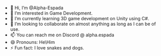 - 👋 Hi, I’m @Alpha-Espada
- 👀 I’m interested in Game Development.
- 🌱 I’m currently learning 3D game development on Unity using C#.
- 💞️ I’m looking to collaborate on almost anything as long as I can be of use.
- 📫 You can reach me on Discord @ alpha.espada
- 😄 Pronouns: He\Him
- ⚡ Fun fact: I love snakes and dogs.

<!---
Alpha-Espada/Alpha-Espada is a ✨ special ✨ repository because its `README.md` (this file) appears on your GitHub profile.
You can click the Preview link to take a look at your changes.
--->
